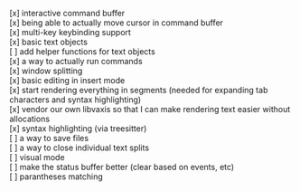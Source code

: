[x] interactive command buffer  
[x] being able to actually move cursor in command buffer  
[x] multi-key keybinding support  
[x] basic text objects  
[ ] add helper functions for text objects  
[x] a way to actually run commands  
[x] window splitting  
[x] basic editing in insert mode  
[x] start rendering everything in segments (needed for expanding tab characters and syntax highlighting)  
[x] vendor our own libvaxis so that I can make rendering text easier without allocations  
[x] syntax highlighting (via treesitter)  
[ ] a way to save files  
[ ] a way to close individual text splits  
[ ] visual mode  
[ ] make the status buffer better (clear based on events, etc)  
[ ] parantheses matching  
